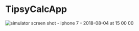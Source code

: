 # TipsyCalcApp

![simulator screen shot - iphone 7 - 2018-08-04 at 15 00 00](https://user-images.githubusercontent.com/15088180/43674932-ad998e1e-97f8-11e8-9994-40c3f5876e63.png)
